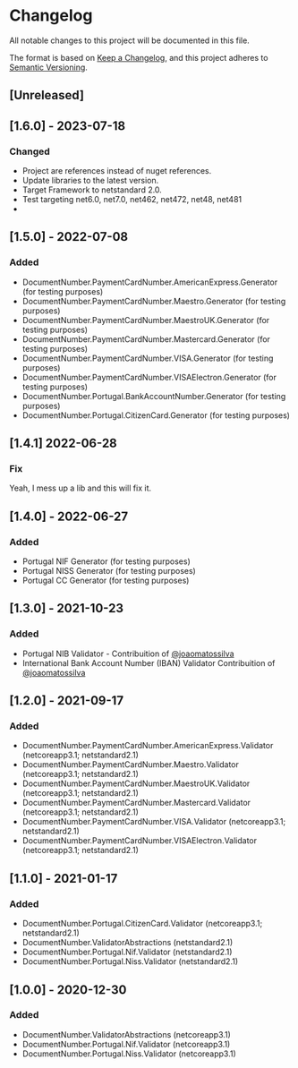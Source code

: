 # Changelog
All notable changes to this project will be documented in this file.

The format is based on [Keep a Changelog](https://keepachangelog.com/en/1.0.0/),
and this project adheres to [Semantic Versioning](https://semver.org/spec/v2.0.0.html).

## [Unreleased]
## [1.6.0] - 2023-07-18
### Changed
- Project are references instead of nuget references.
- Update libraries to the latest version.
- Target Framework to netstandard 2.0.
- Test targeting net6.0, net7.0, net462, net472, net48, net481
- 

## [1.5.0] - 2022-07-08
### Added
- DocumentNumber.PaymentCardNumber.AmericanExpress.Generator (for testing purposes)
- DocumentNumber.PaymentCardNumber.Maestro.Generator (for testing purposes)
- DocumentNumber.PaymentCardNumber.MaestroUK.Generator (for testing purposes)
- DocumentNumber.PaymentCardNumber.Mastercard.Generator (for testing purposes)
- DocumentNumber.PaymentCardNumber.VISA.Generator (for testing purposes)
- DocumentNumber.PaymentCardNumber.VISAElectron.Generator (for testing purposes)
- DocumentNumber.Portugal.BankAccountNumber.Generator (for testing purposes)
- DocumentNumber.Portugal.CitizenCard.Generator (for testing purposes)

## [1.4.1] 2022-06-28
### Fix
Yeah, I mess up a lib and this will fix it.

## [1.4.0] - 2022-06-27
### Added
- Portugal NIF Generator (for testing purposes)
- Portugal NISS Generator (for testing purposes)
- Portugal CC Generator (for testing purposes)

## [1.3.0] - 2021-10-23
### Added
- Portugal NIB Validator - Contribuition of [@joaomatossilva](https://github.com/joaomatossilva)
- International Bank Account Number (IBAN) Validator Contribuition of [@joaomatossilva](https://github.com/joaomatossilva)

## [1.2.0] - 2021-09-17
### Added
- DocumentNumber.PaymentCardNumber.AmericanExpress.Validator (netcoreapp3.1; netstandard2.1)
- DocumentNumber.PaymentCardNumber.Maestro.Validator (netcoreapp3.1; netstandard2.1)
- DocumentNumber.PaymentCardNumber.MaestroUK.Validator (netcoreapp3.1; netstandard2.1)
- DocumentNumber.PaymentCardNumber.Mastercard.Validator (netcoreapp3.1; netstandard2.1)
- DocumentNumber.PaymentCardNumber.VISA.Validator (netcoreapp3.1; netstandard2.1)
- DocumentNumber.PaymentCardNumber.VISAElectron.Validator (netcoreapp3.1; netstandard2.1)

## [1.1.0] - 2021-01-17
### Added
- DocumentNumber.Portugal.CitizenCard.Validator (netcoreapp3.1; netstandard2.1)
- DocumentNumber.ValidatorAbstractions (netstandard2.1)
- DocumentNumber.Portugal.Nif.Validator (netstandard2.1)
- DocumentNumber.Portugal.Niss.Validator (netstandard2.1)
## [1.0.0] - 2020-12-30
### Added
- DocumentNumber.ValidatorAbstractions (netcoreapp3.1)
- DocumentNumber.Portugal.Nif.Validator (netcoreapp3.1)
- DocumentNumber.Portugal.Niss.Validator (netcoreapp3.1)
